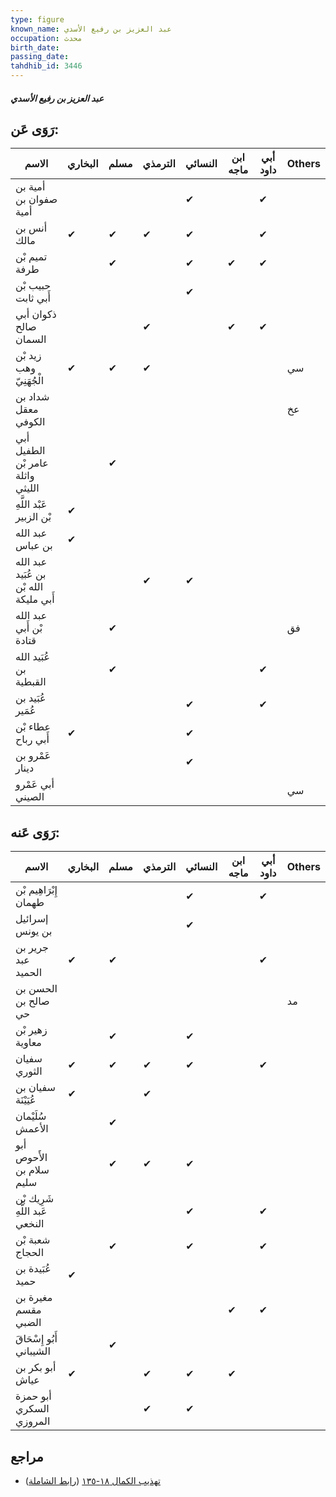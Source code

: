 ```yaml
---
type: figure
known_name: عبد العزيز بن رفيع الأسدي
occupation: محدث
birth_date:
passing_date:
tahdhib_id: 3446
---
```

##### عبد العزيز بن رفيع الأسدي

## رَوَى عَن:
| الاسم                                  | البخاري | مسلم | الترمذي | النسائي | ابن ماجه | أبي داود | Others |
| -------------------------------------- | ------- | ---- | ------- | ------- | -------- | -------- | ------ |
| أمية بن صفوان بن أمية                  |         |      |         | ✔       |          | ✔        |        |
| أنس بن مالك                            | ✔       | ✔    | ✔       | ✔       |          | ✔        |        |
| تميم بْن طرفة                          |         | ✔    |         | ✔       | ✔        | ✔        |        |
| حبيب بْن أَبي ثابت                     |         |      |         | ✔       |          |          |        |
| ذكوان أبي صالح السمان                  |         |      | ✔       |         | ✔        | ✔        |        |
| زيد بْن وهب الْجُهَنِيّ                | ✔       | ✔    | ✔       |         |          |          | سي     |
| شداد بن معقل الكوفي                    |         |      |         |         |          |          | عخ     |
| أبي الطفيل عامر بْن واثلة الليثي       |         | ✔    |         |         |          |          |        |
| عَبْد اللَّهِ بْن الزبير               | ✔       |      |         |         |          |          |        |
| عبد الله بن عباس                       | ✔       |      |         |         |          |          |        |
| عبد الله بن عُبَيد الله بْن أَبي مليكة |         |      | ✔       | ✔       |          |          |        |
| عبد الله بْن أَبي قتادة                |         | ✔    |         |         |          |          | فق     |
| عُبَيد الله بن القبطية                 |         | ✔    |         |         |          | ✔        |        |
| عُبَيد بن عُمَير                       |         |      |         | ✔       |          | ✔        |        |
| عطاء بْن أَبي رباح                     | ✔       |      |         | ✔       |          |          |        |
| عَمْرو بن دينار                        |         |      |         | ✔       |          |          |        |
| أبي عَمْرو الصيني                      |         |      |         |         |          |          | سي     |
## رَوَى عَنه:
| الاسم                          | البخاري | مسلم | الترمذي | النسائي | ابن ماجه | أبي داود | Others |
| ------------------------------ | ------- | ---- | ------- | ------- | -------- | -------- | ------ |
| إِبْرَاهِيم بْن طهمان          |         |      |         | ✔       |          | ✔        |        |
| إسرائيل بن يونس                |         |      |         | ✔       |          |          |        |
| جرير بن عبد الحميد             | ✔       | ✔    |         |         |          | ✔        |        |
| الحسن بن صالح بن حي            |         |      |         |         |          |          | مد     |
| زهير بْن معاوية                |         | ✔    |         | ✔       |          |          |        |
| سفيان الثوري                   | ✔       | ✔    | ✔       | ✔       |          | ✔        |        |
| سفيان بن عُيَيْنَة             | ✔       |      | ✔       |         |          |          |        |
| سُلَيْمان الأعمش               |         | ✔    |         |         |          |          |        |
| أبو الأَحوص سلام بن سليم       |         | ✔    | ✔       | ✔       |          |          |        |
| شَرِيك بْن عَبد اللَّهِ النخعي |         |      |         | ✔       |          | ✔        |        |
| شعبة بْن الحجاج                |         | ✔    |         | ✔       |          | ✔        |        |
| عُبَيدة بن حميد                | ✔       |      |         |         |          |          |        |
| مغيرة بن مقسم الضبي            |         |      |         |         | ✔        | ✔        |        |
| أَبُو إِسْحَاقَ الشيباني       |         | ✔    |         |         |          |          |        |
| أبو بكر بن عياش                | ✔       |      | ✔       | ✔       | ✔        |          |        |
| أبو حمزة السكري المروزي        |         |      | ✔       | ✔       |          |          |        |
## مراجع
- [تهذيب الكمال ١٨-١٣٥](obsidian://open?vault=Tahdhib-al-Kamal&file=Figures/٣٤٤٦-عبد%20العزيز%20بن%20رفيع%20الأسدي) ([رابط الشاملة](https://shamela.ws/book/3722/9168))